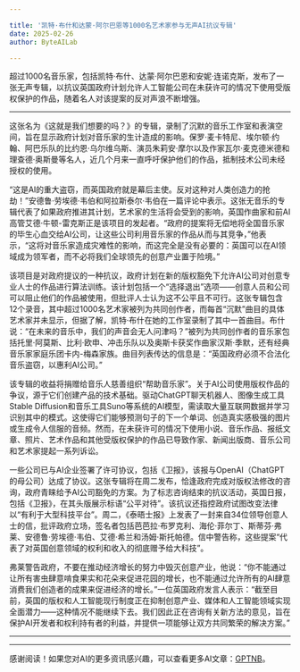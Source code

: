 ```yaml
---

title: '凯特·布什和达蒙·阿尔巴恩等1000名艺术家参与无声AI抗议专辑'
date: 2025-02-26
author: ByteAILab

---
```


超过1000名音乐家，包括凯特·布什、达蒙·阿尔巴恩和安妮·连诺克斯，发布了一张无声专辑，以抗议英国政府计划允许人工智能公司在未获许可的情况下使用受版权保护的作品，随着名人对该提案的反对声浪不断增强。

---
这张名为《这就是我们想要的吗？》的专辑，录制了沉默的音乐工作室和表演空间，旨在显示政府计划对音乐家的生计造成的影响。保罗·麦卡特尼、埃尔顿·约翰、阿巴乐队的比约恩·乌尔维乌斯、演员朱莉安·摩尔以及作家瓦尔·麦克德米德和理查德·奥斯曼等名人，近几个月来一直呼吁保护他们的作品，抵制技术公司未经授权的使用。

“这是AI的重大盗窃，而英国政府就是幕后主使。反对这种对人类创造力的抢劫！”安德鲁·劳埃德·韦伯和阿拉斯泰尔·韦伯在一篇评论中表示。这张无音乐的专辑代表了如果政府推进其计划，艺术家的生活将会受到的影响，英国作曲家和前AI高管艾德·牛顿-雷克斯正是该项目的发起者。“政府的提案将无偿地将全国音乐家的毕生心血交给AI公司，让这些公司利用音乐家的作品从而与其竞争，”他表示，“这将对音乐家造成灾难性的影响，而这完全是没有必要的：英国可以在AI领域成为领军者，而不必将我们全球领先的创意产业置于险境。”

该项目是对政府提议的一种抗议，政府计划在新的版权豁免下允许AI公司对创意专业人士的作品进行算法训练。该计划包括一个“选择退出”选项——创意人员和公司可以阻止他们的作品被使用，但批评人士认为这不公平且不可行。这张专辑包含12个录音，其中超过1000名艺术家被列为共同创作者，而每首“沉默”曲目的具体艺术家并未显示，但据了解，凯特·布什在她的工作室录制了其中一首曲目。布什说：“在未来的音乐中，我们的声音会无人问津吗？”被列为共同创作者的音乐家包括托里·阿莫斯、比利·欧申、冲击乐队以及奥斯卡获奖作曲家汉斯·季默，还有经典音乐家家庭乐团卡内-梅森家族。曲目列表传达的信息是：“英国政府必须不合法化音乐盗窃，以惠利AI公司。”

该专辑的收益将捐赠给音乐人慈善组织“帮助音乐家”。关于AI公司使用版权作品的争议，源于它们创建产品的技术基础。驱动ChatGPT聊天机器人、图像生成工具Stable Diffusion和音乐工具Suno等系统的AI模型，需读取大量互联网数据并学习识别其中的模式。这使得它们能够预测句子的下一个单词、创造真实感极强的图片或生成令人信服的音频。然而，在未获许可的情况下使用小说、音乐作品、报纸文章、照片、艺术作品和其他受版权保护的作品已导致作家、新闻出版商、音乐公司和艺术家提起一系列诉讼。

一些公司已与AI企业签署了许可协议，包括《卫报》，该报与OpenAI（ChatGPT的母公司）达成了协议。这张专辑将在周二发布，恰逢政府完成对版权法修改的咨询，政府青睐给予AI公司豁免的方案。为了标志咨询结束的抗议活动，英国日报，包括《卫报》，在其头版展示标语“公平对待”。该抗议还指控政府试图改变法律以“有利于大型科技平台”。周二，《泰晤士报》上发表了一封来自34位领导创意人士的信，批评政府立场，签名者包括芭芭拉·布罗克利、海伦·菲尔丁、斯蒂芬·弗莱、安德鲁·劳埃德·韦伯、艾德·希兰和汤姆·斯托帕德。信中警告称，这些提案“代表了对英国创意领域的权利和收入的彻底赠予给大科技”。

弗莱警告政府，不要在推动经济增长的努力中毁灭创意产业，他说：“你不能通过让所有害虫肆意啃食果实和花朵来促进花园的增长，也不能通过允许所有的AI肆意消费我们创造者的成果来促进经济的增长。”一位英国政府发言人表示：“截至目前，英国的版权和人工智能现行制度正在抑制创意产业、媒体和人工智能领域实现全面潜力——这种情况不能继续下去。我们因此正在咨询有关新方法的意见，旨在保护AI开发者和权利持有者的利益，并提供一项能够让双方共同繁荣的解决方案。”

---
---
感谢阅读！如果您对AI的更多资讯感兴趣，可以查看更多AI文章：[GPTNB](https://gptnb.com)。